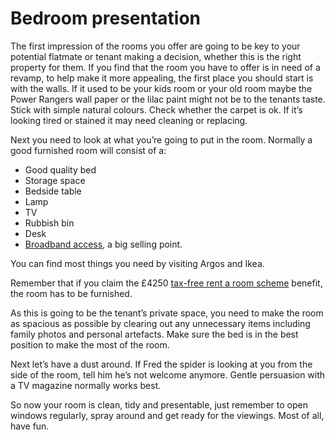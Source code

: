 Bedroom presentation
====================

The first impression of the rooms you offer are going to be key to your
potential flatmate or tenant making a decision, whether this is the right
property for them. If you find that the room you have to offer is in need of a
revamp, to help make it more appealing, the first place you should start is with
the walls. If it used to be your kids room or your old room maybe the Power
Rangers wall paper or the lilac paint might not be to the tenants taste. Stick
with simple natural colours. Check whether the carpet is ok. If it’s looking
tired or stained it may need cleaning or replacing.

Next you need to look at what you’re going to put in the room. Normally a good
furnished room will consist of a:

* Good quality bed
* Storage space
* Bedside table
* Lamp
* TV
* Rubbish bin
* Desk
* [Broadband access](/help/internetaccess), a big selling point.

You can find most things you need by visiting Argos and Ikea.

Remember that if you claim the £4250 [tax-free rent a room
scheme](/help/rentaroomscheme) benefit, the room has to be furnished.

As this is going to be the tenant’s private space, you need to make the room as
spacious as possible by clearing out any unnecessary items including family
photos and personal artefacts. Make sure the bed is in the best position to make
the most of the room.

Next let’s have a dust around. If Fred the spider is looking at you from the
side of the room, tell him he’s not welcome anymore. Gentle persuasion with a
TV magazine normally works best.

So now your room is clean, tidy and presentable, just remember to open windows
regularly, spray around and get ready for the viewings. Most of all, have fun.
